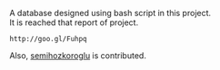 A database designed using bash script in this project.  
It is reached that report of project.  

	http://goo.gl/Fuhpq    
	
	
Also, [semihozkoroglu](https://github.com/semihozkoroglu) is contributed.

